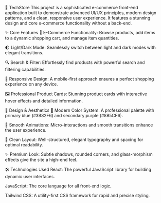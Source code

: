 🚀 TechStore 
This project is a sophisticated e-commerce front-end application built to demonstrate advanced UI/UX principles, modern design patterns, and a clean, responsive user experience. It features a stunning design and core e-commerce functionality without a back-end.


✨ Core Features
🛒 E-Commerce Functionality: Browse products, add items to a dynamic shopping cart, and manage item quantities.

🌓 Light/Dark Mode: Seamlessly switch between light and dark modes with elegant transitions.

🔍 Search & Filter: Effortlessly find products with powerful search and filtering capabilities.

📱 Responsive Design: A mobile-first approach ensures a perfect shopping experience on any device.

🖼️ Professional Product Cards: Stunning product cards with interactive hover effects and detailed information.


🎨 Design & Aesthetics
🌈 Modern Color System: A professional palette with primary blue (#3B82F6) and secondary purple (#8B5CF6).

💫 Smooth Animations: Micro-interactions and smooth transitions enhance the user experience.

📐 Clean Layout: Well-structured, elegant typography and spacing for optimal readability.

✨ Premium Look: Subtle shadows, rounded corners, and glass-morphism effects give the site a high-end feel.


🛠️ Technologies Used
React: The powerful JavaScript library for building dynamic user interfaces.

JavaScript: The core language for all front-end logic.

Tailwind CSS: A utility-first CSS framework for rapid and precise styling.


